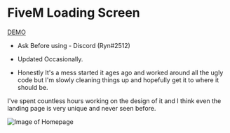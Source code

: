 # FiveM Loading Screen
[DEMO](https://ryandempsey.xyz)

* Ask Before using - Discord (Ryn#2512)
* Updated Occasionally.

* Honestly It's a mess started it ages ago and worked around all the ugly code but I'm slowly cleaning things up and hopefully get it to where it should be.

I've spent countless hours working on the design of it and I think even the landing page is very unique and never seen before.

![Image of Homepage](https://i.imgur.com/JNxHKTh.png)
